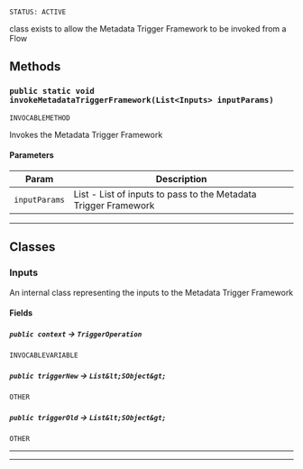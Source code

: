 `STATUS: ACTIVE`

class exists to allow the Metadata Trigger Framework to be invoked from a Flow

## Methods

### `public static void invokeMetadataTriggerFramework(List<Inputs> inputParams)`

`INVOCABLEMETHOD`

Invokes the Metadata Trigger Framework

#### Parameters

| Param         | Description                                                             |
| ------------- | ----------------------------------------------------------------------- |
| `inputParams` | List<Inputs> - List of inputs to pass to the Metadata Trigger Framework |

---

## Classes

### Inputs

An internal class representing the inputs to the Metadata Trigger Framework

#### Fields

##### `public context` → `TriggerOperation`

`INVOCABLEVARIABLE`

##### `public triggerNew` → `List&lt;SObject&gt;`

`OTHER`

##### `public triggerOld` → `List&lt;SObject&gt;`

`OTHER`

---

---
